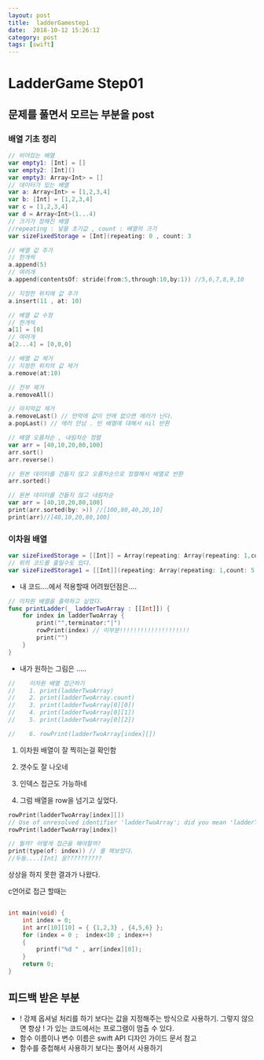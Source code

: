 ```yaml
---
layout: post
title:  ladderGamestep1
date:  2018-10-12 15:26:12
category: post
tags: [swift]
---
```




# LadderGame Step01



## 문제를 풀면서 모르는 부분을 post

### 배열 기초 정리

```swift
// 비어있는 배열
var empty1: [Int] = []
var empty2: [Int]()
var empty3: Array<Int> = []
// 데이터가 있는 배열
var a: Array<Int> = [1,2,3,4]
var b: [Int] = [1,2,3,4]
var c = [1,2,3,4]
var d = Array<Int>(1...4)
// 크기가 정해진 배열
//repeating : 넣을 초기값 , count : 배열의 크기
var sizeFixedStorage = [Int](repeating: 0 , count: 3

// 배열 값 추가
// 한개씩
a.append(5)
// 여러개
a.append(contentsOf: stride(from:5,through:10,by:1)) //5,6,7,8,9,10

// 지정한 위치에 값 추가
a.insert(11 , at: 10)

// 배열 값 수정
// 한개씩
a[1] = [0]
// 여러개
a[2...4] = [0,0,0]

// 배열 값 제거
// 지정한 위치의 값 제거
a.remove(at:10)

// 전부 제거 
a.removeAll()

// 마지막값 제거
a.removeLast() // 만약에 값이 안에 없으면 에러가 난다.
a.popLast() // 에러 안남 . 빈 배열에 대해서 nil 반환

// 배열 오름차순 , 내림차순 정렬
var arr = [40,10,20,80,100]
arr.sort()
arr.reverse()

// 원본 데이터를 건들지 않고 오름차순으로 정렬해서 배열로 반환
arr.sorted()

// 원본 데이터를 건들지 않고 내림차순
var arr = [40,10,20,80,100]
print(arr.sorted(by: >)) //[100,80,40,20,10]
print(arr)//[40,10,20,80,100]
```



### 이차원 배열

```swift
var sizeFixedStorage = [[Int]] = Array(repeating: Array(repeating: 1,count:5 ), count: 3)
// 위의 코드를 줄일수도 있다.
var sizeFizedStorage1 = [[Int]](repeating: Array(repeating: 1,count: 5 ), count: 3)

```

* 내 코드….에서 적용할때 어려웠던점은....

```swift
// 이차원 배열을 출력하고 싶었다.
func printLadder(_ ladderTwoArray : [[Int]]) {
	for index in ladderTwoArray {
        print("",terminator:"|")
        rowPrint(index) // 이부분!!!!!!!!!!!!!!!!!!!!
        print("")
	}
}
```

* 내가 원하는 그림은 .....

```swift
//    이차원 배열 접근하기
//    1. print(ladderTwoArray) 
//    2. print(ladderTwoArray.count)
//    3. print(ladderTwoArray[0][0])
//    4. print(ladderTwoArray[0][1])
//    5. print(ladderTwoArray[0][2])

//	  6. rowPrint(ladderTwoArray[index][])

```

1. 이차원 배열이 잘 찍히는걸 확인함
2. 갯수도 잘 나오네
3. 인덱스 접근도 가능하네



6. 그럼 배열을 row을 넘기고 싶었다.

```swift
rowPrint(ladderTwoArray[index][])
// Use of unresolved identifier 'ladderTwoArray'; did you mean 'ladderTwoLine'?
rowPrint(ladderTwoArray[index])

// 뭘까? 어떻게 접근을 해야할까?
print(type(of: index)) // 를 해보았다.
//두둥....[Int] 응??????????
```

상상을 하지 못한 결과가 나왔다.

c언어로 접근 할때는 

```c

int main(void) {
	int index = 0;
	int arr[10][10] = { {1,2,3} , {4,5,6} };
	for (index = 0 ;  index<10 ; index++)
	{
		printf("%d " , arr[index][0]);
	}
	return 0;
}

```











## 피드백 받은 부분

* ! 강제 옵셔널 처리를 하기 보다는 값을 지정해주는 방식으로 사용하기. 그렇지 않으면 항상 ! 가 있는 코드에서는 프로그램이 멈출 수 있다.
* 함수 이름이나 변수 이름은 swift API 디자인 가이드 문서 참고
* 함수를 중첩해서 사용하기 보다는 풀어서 사용하기